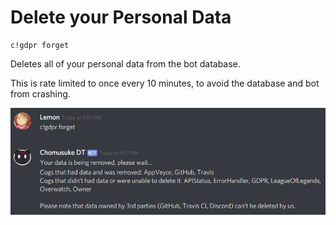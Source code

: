 # Delete your Personal Data

```
c!gdpr forget
```

Deletes all of your personal data from the bot database.

This is rate limited to once every 10 minutes, to avoid the database and bot from crashing.

![](forget.png)

